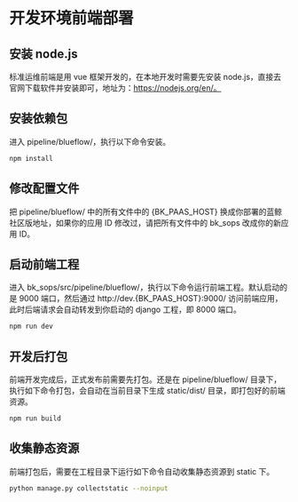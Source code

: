 # 开发环境前端部署

## 安装 node.js  
标准运维前端是用 vue 框架开发的，在本地开发时需要先安装 node.js，直接去官网下载软件并安装即可，地址为：https://nodejs.org/en/。

## 安装依赖包  
进入 pipeline/blueflow/，执行以下命令安装。
```bash
npm install
```

## 修改配置文件  
把 pipeline/blueflow/ 中的所有文件中的 {BK_PAAS_HOST} 换成你部署的蓝鲸社区版地址，如果你的应用 ID 修改过，请把所有文件中的 bk_sops 改成你的新应用 ID。

## 启动前端工程  
进入 bk_sops/src/pipeline/blueflow/，执行以下命令运行前端工程。默认启动的是 9000 端口，然后通过 http://dev.{BK_PAAS_HOST}:9000/ 访问前端应用，此时后端请求会自动转发到你启动的 django 工程，即 8000 端口。
```bash
npm run dev
```

## 开发后打包  
前端开发完成后，正式发布前需要先打包。还是在 pipeline/blueflow/ 目录下，执行如下命令打包，会自动在当前目录下生成 static/dist/ 目录，即打包好的前端资源。 

```bash
npm run build
```

## 收集静态资源  
前端打包后，需要在工程目录下运行如下命令自动收集静态资源到 static 下。
```bash
python manage.py collectstatic --noinput
```